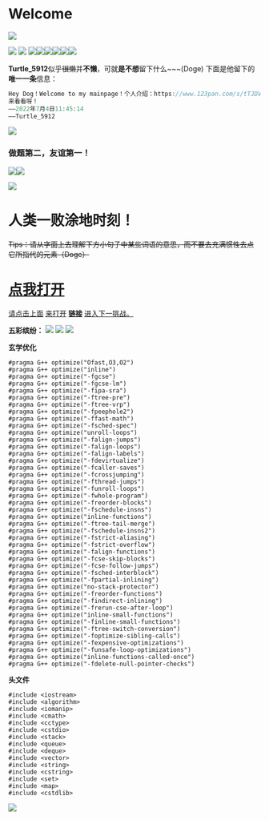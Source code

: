 # Welcome
![](https://media.giphy.com/media/bfUhFIsqUsrMF2HDuu/giphy.gif)

![](https://i.loli.net/2018/10/29/5bd644bb4f0ba.gif)                    ![](https://i.loli.net/2018/10/29/5bd644bb4f0ba.gif)
![](https://i.loli.net/2018/10/29/5bd644bb4f0ba.gif)![](https://i.loli.net/2018/10/29/5bd644bb4f0ba.gif)![](https://i.loli.net/2018/10/29/5bd644bb4f0ba.gif)![](https://i.loli.net/2018/10/29/5bd644bb4f0ba.gif)![](https://i.loli.net/2018/10/29/5bd644bb4f0ba.gif)![](https://i.loli.net/2018/10/29/5bd644bb4f0ba.gif)

**Turtle_5912**似乎~~很懒~~并**不懒**，可就**是不想**留下什么~~~(Doge)
下面是他留下的**唯一一条**信息：
```cpp
Hey Dog！Welcome to my mainpage！个人介绍：https://www.123pan.com/s/tTJDVv-kHOcv
来看看呀！
——2022年7月4日11:45:14
——Turtle_5912
```

![](https://media.giphy.com/media/g3Rj7h8b6JwvFZICAO/giphy.gif)

### 做题第二，友谊第一！
![](https://s1.ax1x.com/2018/08/30/PjSOnH.gif)![](https://s2.ax1x.com/2019/08/11/evQTpt.gif)

![](https://cdn.luogu.com.cn/upload/pic/15139.png)

# 人类一败涂地时刻！
~~Tips：请从字面上去理解下方小句子中某些词语的意思，而不要去充满惯性去点它所指代的元素（Doge）~~
# [点我打开](https://www.ni_bei_pian_le.sb)
[请点击](https://www.ni_bei_pian_le.sb/hahah)[上面](https://www.userinyerface.com)
[来打开](https://www.ni_bei_pian_le.sb/hahah)
[**链接**](https://www.ni_bei_pian_le.sb/hahah) [进入下一挑战。](https://www.ni_bei_pian_le.sb/hahah)

**五彩缤纷：**
![](https://cdn.luogu.com.cn/upload/image_hosting/ztuudqdn.png)
![](https://cdn.luogu.com.cn/upload/image_hosting/91rx1pw7.png)
![](https://s1.ax1x.com/2020/04/23/JwbAOA.gif)

**玄学优化**
```
#pragma G++ optimize("Ofast,O3,O2")
#pragma G++ optimize("inline")
#pragma G++ optimize("-fgcse")
#pragma G++ optimize("-fgcse-lm")
#pragma G++ optimize("-fipa-sra")
#pragma G++ optimize("-ftree-pre")
#pragma G++ optimize("-ftree-vrp")
#pragma G++ optimize("-fpeephole2")
#pragma G++ optimize("-ffast-math")
#pragma G++ optimize("-fsched-spec")
#pragma G++ optimize("unroll-loops")
#pragma G++ optimize("-falign-jumps")
#pragma G++ optimize("-falign-loops")
#pragma G++ optimize("-falign-labels")
#pragma G++ optimize("-fdevirtualize")
#pragma G++ optimize("-fcaller-saves")
#pragma G++ optimize("-fcrossjumping")
#pragma G++ optimize("-fthread-jumps")
#pragma G++ optimize("-funroll-loops")
#pragma G++ optimize("-fwhole-program")
#pragma G++ optimize("-freorder-blocks")
#pragma G++ optimize("-fschedule-insns")
#pragma G++ optimize("inline-functions")
#pragma G++ optimize("-ftree-tail-merge")
#pragma G++ optimize("-fschedule-insns2")
#pragma G++ optimize("-fstrict-aliasing")
#pragma G++ optimize("-fstrict-overflow")
#pragma G++ optimize("-falign-functions")
#pragma G++ optimize("-fcse-skip-blocks")
#pragma G++ optimize("-fcse-follow-jumps")
#pragma G++ optimize("-fsched-interblock")
#pragma G++ optimize("-fpartial-inlining")
#pragma G++ optimize("no-stack-protector")
#pragma G++ optimize("-freorder-functions")
#pragma G++ optimize("-findirect-inlining")
#pragma G++ optimize("-frerun-cse-after-loop")
#pragma G++ optimize("inline-small-functions")
#pragma G++ optimize("-finline-small-functions")
#pragma G++ optimize("-ftree-switch-conversion")
#pragma G++ optimize("-foptimize-sibling-calls")
#pragma G++ optimize("-fexpensive-optimizations")
#pragma G++ optimize("-funsafe-loop-optimizations")
#pragma G++ optimize("inline-functions-called-once")
#pragma G++ optimize("-fdelete-null-pointer-checks")
```

**头文件**
```
#include <iostream>
#include <algorithm>
#include <iomanip>
#include <cmath>
#include <cctype>
#include <cstdio>
#include <stack>
#include <queue>
#include <deque>
#include <vector>
#include <string>
#include <cstring>
#include <set>
#include <map>
#include <cstdlib>
```
![](https://s1.ax1x.com/2018/04/03/CpivNj.gif)
